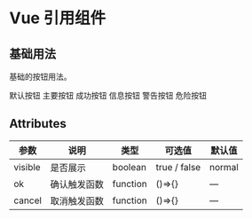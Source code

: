 # Vue 引用组件

## 基础用法

基础的按钮用法。

<demo-block>
  <md-button>默认按钮</md-button>
  <md-button type="primary">主要按钮</md-button>
  <md-button type="success">成功按钮</md-button>
  <md-button type="info">信息按钮</md-button>
  <md-button type="warning">警告按钮</md-button>
  <md-button type="danger">危险按钮</md-button>
</demo-block>

## Attributes

| 参数    | 说明         | 类型     | 可选值       | 默认值 |
| ------- | ------------ | -------- | ------------ | ------ |
| visible | 是否展示     | boolean  | true / false | normal |
| ok      | 确认触发函数 | function | ()=>{}       | —      |
| cancel  | 取消触发函数 | function | ()=>{}       | —      |


